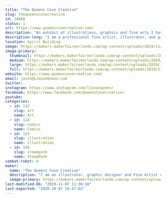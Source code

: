 ```yaml
---
title: "The Queens Cove Creative"
slug: thequeenscovecreative
id: 34868
status: 1
url: https://www.queenscovecreative.com/
description: "An exhibit of illustrations, graphics and fine arts I have created. As well as collector cards I create some of which are licensed by Lucasfilm, Nickelodeon, Netflix, and Topps. I will also do live painting/drawing to show my technique and process. "
description-long: "I am a professional fine artist, illustrator, and graphic designer. I have a BFA in Graphic Arts from Marshall University as well as a Masters of Arts in painting and illustration. I work as an independent artist and currently am licensed by Topps where I have had the pleasure of working on multiple cards sets including Star Wars, Stranger Things and Teenage Mutant Ninja Turtles. My work is a mix of traditional subject matter with modern technology. I sell a mix of traditional watercolors, oils, and marker as well as computer-created prints. Most recently I have had work selected by Netflix to be featured in the upcoming Art of Stranger Things artbook that will be released October 15th."
location: Spirit Building
image: https://makers.makerfaireorlando.com/wp-content/uploads/2019/11/MakersFaireprofl-1.jpg
image-primary:
  thumbnail: https://makers.makerfaireorlando.com/wp-content/uploads/2019/11/MakersFaireprofl-1-150x150.jpg
  medium: https://makers.makerfaireorlando.com/wp-content/uploads/2019/11/MakersFaireprofl-1-237x300.jpg
  large: https://makers.makerfaireorlando.com/wp-content/uploads/2019/11/MakersFaireprofl-1.jpg
  full: https://makers.makerfaireorlando.com/wp-content/uploads/2019/11/MakersFaireprofl-1.jpg
website: https://www.queenscovecreative.com/
email: jason@LJasonQueen.com
twitter: 
instagram: https://www.instagram.com/ljasonqueen/
facebook: https://www.facebook.com/QueensCoveCreative/
youtube: 
categories:
  - id: 112
    slug: art
    name: Art
  - id: 114
    slug: comics
    name: Comics
  - id: 124
    slug: illustration
    name: Illustration
  - id: 148
    slug: steampunk
    name: SteamPunk
combat-robot: 0
maker:
  name: "The Queens Cove Creative"
  description: "I am an illustrator, graphic designer and Fine Artist currently working as a independent artist and recently have had artwork licensed by Lucasfilm, Netflix and Nickelodeon for Topps collector card sets. I'll also be featured in the upcoming official Netflix  \"Stranger Things\" artbook published by penguin publishing and the Printed in Blood company."
  image-primary: https://makers.makerfaireorlando.com/wp-content/uploads/2019/07/FinalQueensCovelogo.jpg
last-modified-db: "2019-11-07 11:38:10"
last-exported: "2020-10-07 18:47:02"
---
```

